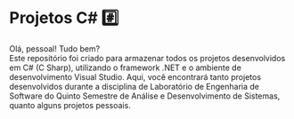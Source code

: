 # Projetos C# #️⃣
Olá, pessoal! Tudo bem?  
Este repositório foi criado para armazenar todos os projetos desenvolvidos em C# (C Sharp), utilizando o framework .NET e o ambiente de desenvolvimento Visual Studio. Aqui, você 
encontrará tanto projetos desenvolvidos durante a disciplina de Laboratório de Engenharia de Software do Quinto Semestre de Análise e Desenvolvimento de Sistemas, quanto alguns projetos
pessoais.

